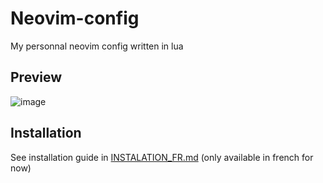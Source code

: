 # Neovim-config

My personnal neovim config written in lua

## Preview

![image](https://user-images.githubusercontent.com/59796136/167299818-8e8d9bac-146d-4fe4-860f-317d25a49110.png)

## Installation

See installation guide in [INSTALATION_FR.md](./INSTALLATION_FR.md) (only available in french for now)
